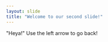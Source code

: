 ```yaml
---
layout: slide
title: "Welcome to our second slide!"
---
```

"Heya!"
Use the left arrow to go back!

